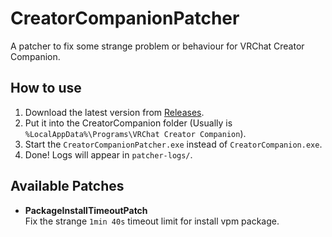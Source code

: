 # CreatorCompanionPatcher
A patcher to fix some strange problem or behaviour for VRChat Creator Companion.

## How to use
1. Download the latest version from [Releases](https://github.com/Misaka-L/CreatorCompanionPatcher/releases).
2. Put it into the CreatorCompanion folder (Usually is `%LocalAppData%\Programs\VRChat Creator Companion`).
3. Start the `CreatorCompanionPatcher.exe` instead of `CreatorCompanion.exe`.
4. Done! Logs will appear in `patcher-logs/`.

## Available Patches
- **PackageInstallTimeoutPatch**  
  Fix the strange `1min 40s` timeout limit for install vpm package.
